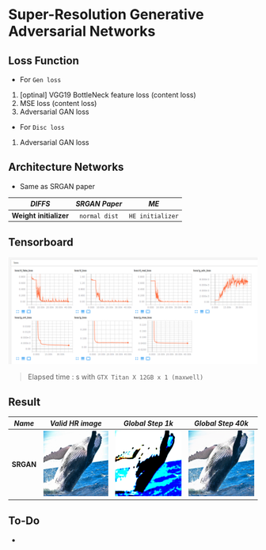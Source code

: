 # Super-Resolution Generative Adversarial Networks

## Loss Function

* For ``Gen loss``

1. [optinal] VGG19 BottleNeck feature loss (content loss)
2. MSE loss (content loss)
3. Adversarial GAN loss

* For ``Disc loss``

1. Adversarial GAN loss

## Architecture Networks

* Same as SRGAN paper

*DIFFS* | *SRGAN Paper* | *ME*  |
 :---:  |     :---:      | :---: |
 **Weight initializer** | ``normal dist`` | ``HE initializer`` |

## Tensorboard

![result](./srgan_tb.png)

> Elapsed time : s with ``GTX Titan X 12GB x 1 (maxwell)``

## Result

*Name* | *Valid HR image* | *Global Step 1k* | *Global Step 40k*
:---: | :---: | :---: | :---:
**SRGAN**  | ![img](./gen_img/valid_hr.png) | ![img](./gen_img/train_00001000.png) | ![img](./gen_img/train_00040000.png)

## To-Do
* 
